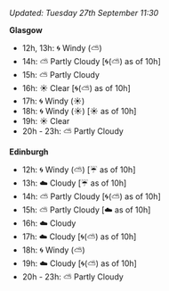*Updated: Tuesday 27th September 11:30*

**Glasgow**

* 12h, 13h: :cyclone: Windy (:partly_sunny:)
* 14h: :partly_sunny: Partly Cloudy [:cyclone:(:partly_sunny:) as of 10h]
* 15h: :partly_sunny: Partly Cloudy
* 16h: :sunny: Clear [:cyclone:(:partly_sunny:) as of 10h]
* 17h: :cyclone: Windy (:sunny:)
* 18h: :cyclone: Windy (:sunny:) [:sunny: as of 10h]
* 19h: :sunny: Clear
* 20h - 23h: :partly_sunny: Partly Cloudy

**Edinburgh**

* 12h: :cyclone: Windy (:partly_sunny:) [:umbrella: as of 10h]
* 13h: :cloud: Cloudy [:umbrella: as of 10h]
* 14h: :partly_sunny: Partly Cloudy [:cyclone:(:partly_sunny:) as of 10h]
* 15h: :partly_sunny: Partly Cloudy [:cloud: as of 10h]
* 16h: :cloud: Cloudy
* 17h: :cloud: Cloudy [:cyclone:(:partly_sunny:) as of 10h]
* 18h: :cyclone: Windy (:partly_sunny:)
* 19h: :cloud: Cloudy [:cyclone:(:partly_sunny:) as of 10h]
* 20h - 23h: :partly_sunny: Partly Cloudy
